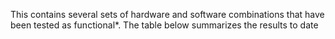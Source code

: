 
This contains several sets of hardware and software combinations that have been tested as functional*. The table below summarizes the results to date
